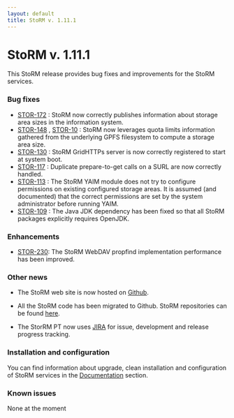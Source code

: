```yaml
---
layout: default
title: StoRM v. 1.11.1
---
```


# StoRM v. 1.11.1

This StoRM release provides bug fixes and improvements for the StoRM services.

### Bug fixes 

* [STOR-172][STOR-172] : StoRM now correctly publishes information about storage area sizes in the information system.
* [STOR-148][STOR-148] , [STOR-10][STOR-10] : StoRM now leverages quota limits information gathered from the underlying GPFS filesystem to compute a storage area size.
* [STOR-130][STOR-130] : StoRM GridHTTPs server is now correctly registered to start at system boot.
* [STOR-117][STOR-117] : Duplicate prepare-to-get calls on a SURL are now correctly handled.
* [STOR-113][STOR-113] : The StoRM YAIM module does not try to configure permissions on existing configured storage areas. It is assumed (and documented) 
that the correct permissions are set by the system administrator before running YAIM.
* [STOR-109][STOR-109] : The Java JDK dependency has been fixed so that all StoRM packages explicitly requires OpenJDK. 



### Enhancements

* [STOR-230][STOR-230]: The StoRM WebDAV propfind implementation performance has been improved.
  

### Other news

* The StoRM web site is now hosted on [Github](http://italiangrid.github.io/storm).

* All the StoRM code has been migrated to Github. StoRM repositories can be found
[here](https://github.com/italiangrid).

* The StorRM PT now uses [JIRA](https://issues.infn.it:8443/browse/STOR) for issue, development and release progress tracking.


[STOR-172]: https://issues.infn.it:8443/browse/STOR-172
[STOR-148]: https://issues.infn.it:8443/browse/STOR-148
[STOR-10]: https://issues.infn.it:8443/browse/STOR-10
[STOR-130]: https://issues.infn.it:8443/browse/STOR-130
[STOR-117]: https://issues.infn.it:8443/browse/STOR-117
[STOR-113]: https://issues.infn.it:8443/browse/STOR-113
[STOR-109]: https://issues.infn.it:8443/browse/STOR-109
[STOR-230]: https://issues.infn.it:8443/browse/STOR-230

### Installation and configuration

You can find information about upgrade, clean installation and configuration of StoRM services in the [Documentation](documentation.html) section.


### Known issues

None at the moment

